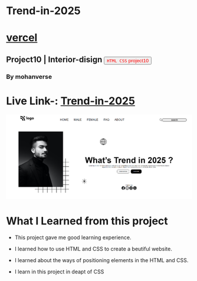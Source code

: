 # Trend-in-2025
# [vercel](https://vercel.com/mohanverse/trend-in-2025/AHMvTDXcLx5yDHsgiTFVZGaDQQrj)
## Project10 | Interior-disign <a><button name="button" style = "color: red" onclick="https:">`HTML CSS` project10</button></a>
### By mohanverse

# Live Link-: [Trend-in-2025](Trend-in-2025)

![project10](./images/Screenshot%20(37).png)

# What I Learned from this project

* This project gave me good learning experience.

* I learned how to use HTML and CSS to create a beutiful website.

* I learned about the ways of positioning elements in the HTML and CSS.
* I learn in this project in deapt of CSS

